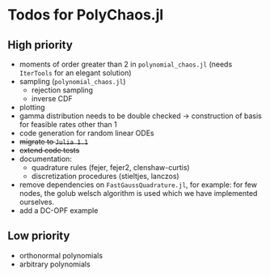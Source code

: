 # Todos for PolyChaos.jl

## High priority
  - moments of order greater than 2 in `polynomial_chaos.jl` (needs `IterTools` for an elegant solution)
  - sampling (`polynomial_chaos.jl`)
    - rejection sampling
    - inverse CDF
  - plotting
  - gamma distribution needs to be double checked → construction of basis for feasible rates other than 1
  - code generation for random linear ODEs
  - ~~migrate to `Julia 1.1`~~
  - ~~extend code tests~~
  - documentation:
      - quadrature rules (fejer, fejer2, clenshaw-curtis)
      - discretization procedures (stieltjes, lanczos)
  - remove dependencies on `FastGaussQuadrature.jl`, for example: for few nodes, the golub welsch algorithm is used which we have implemented ourselves.
  - add a DC-OPF example

## Low priority
  - orthonormal polynomials
  - arbitrary polynomials
